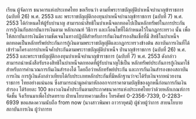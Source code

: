 เรียน ผู้จัดการ
ธนาคารแห่งประเทศไทย ขอเรียนว่า
ตามที่พระราชบัญญัติบำเหน็จบำนาญข้าราชการ (ฉบับที่ 26) พ.ศ. 2553 และ
พระราชบัญญัติกองทุนบำเหน็จบำนาญข้าราชการ (ฉบับที่ 7) พ.ศ. 2553 ได้กำหนดให้ผู้รับบำนาญ
สามารถนำสิทธิในบำเหน็จตกทอดไปเป็นหลักทรัพย์ในการประกันการกู้เงินกับสถาบันการเงินตาม
หลักเกณฑ์ วิธีการ และเงื่อนไขที่ได้กำหนดไว้ในกฎกระทรวง นั้น
เพื่อให้สถาบันการเงินมีความชัดเจนในทางปฏิบัติสำหรับการกันเงินสำรองสินเชื่อที่มี
สิทธิในบำเหน็จตกทอดเป็นหลักทรัพย์ประกันการกู้เงินตามพระราชบัญญัติและกฎกระทรวงข้างต้น
สถาบันการเงินที่ได้เข้าร่วมโครงการบำเหน็จค้ำประกันตามพระราชบัญญัติบำเหน็จ
ป่านาญข้าราชการ (ฉบับที่ 26) พ.ศ. 2553 และพระราชบัญญัติกองทุนบำเหน็จบำนาญข้าราชการ
(ฉบับที่ 7) พ.ศ. 2553 ดังกล่าว สามารถนำหนังสือรับรองสิทธิในบำเหน็จตกทอดที่ผู้รับบำนาญใช้เป็น
หลักทรัพย์ประกันการกู้เงินมาใช้สำหรับการคำนวณการกันเงินสำรองได้ โดยถือว่าหลักทรัพย์ประกัน
และการกันเงินสํารองของสถาบันการเงิน
การกู้เงินดังกล่าวเทียบได้กับประเภทหลักประกันที่มีหลักฐานว่าจะได้รับเงินจากหน่วยงานราชการ
ไทยอย่างแน่นอน ซึ่งสามารถนำมูลค่ามาหักออกจากราคาตามบัญชีของลูกหนี้ก่อนการกันเงินสำรอง
ได้ร้อยละ 100 ของวงเงินค้ำประกันตามประกาศธนาคารแห่งประเทศไทยว่าด้วยหลักเกณฑ์การจัดชั้น
จึงเรียนมาเพื่อโปรดทราบ
ฝ่ายนโยบายความเสี่ยง
โทรศัพท์ 0-2356-7339, 0-2283-6939
ขอแสดงความนับถือ
from now
(นางสาวพิมพา ถาวรายุศม์)
ผู้ช่วยผู้ว่าการ สายนโยบายสถาบันการเงิน
ผู้ว่าการท
